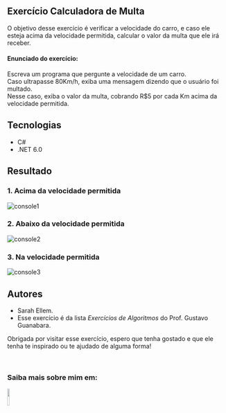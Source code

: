 ## Exercício Calculadora de Multa
O objetivo desse exercício é verificar a velocidade do carro, e caso ele esteja acima da velocidade permitida, calcular o valor da multa que ele irá receber.

#### Enunciado do exercício:
Escreva um programa que pergunte a velocidade de um carro.                                                                        
Caso ultrapasse 80Km/h, exiba uma mensagem dizendo que o usuário foi multado.                                        
Nesse caso, exiba o valor da multa, cobrando R$5 por cada Km acima da velocidade permitida.           


## Tecnologias

* C#
* .NET 6.0


## Resultado
### 1. Acima da velocidade permitida
![console1](https://user-images.githubusercontent.com/89920953/189240008-b06e61fc-b798-412d-8061-033f448df180.gif)

### 2. Abaixo da velocidade permitida
![console2](https://user-images.githubusercontent.com/89920953/189240513-e0482329-71b1-4775-b3b0-0191dd8d7592.gif)

### 3. Na velocidade permitida
![console3](https://user-images.githubusercontent.com/89920953/189241081-69bc0bba-9665-4b7a-8408-c2fdfa2813da.gif)


## Autores
* Sarah Ellem.
* Esse exercício é da lista _Exercícios de Algoritmos_ do Prof. Gustavo Guanabara. 

Obrigada por visitar esse exercício, espero que tenha gostado e que ele tenha te inspirado ou te ajudado de alguma forma! 
 
</br>

### Saiba mais sobre mim em:
<a href="https://www.linkedin.com/in/sarah-ellem/" target="_blank"><img width="10%" src="https://cdn.jsdelivr.net/gh/devicons/devicon/icons/linkedin/linkedin-original-wordmark.svg" /></a>
